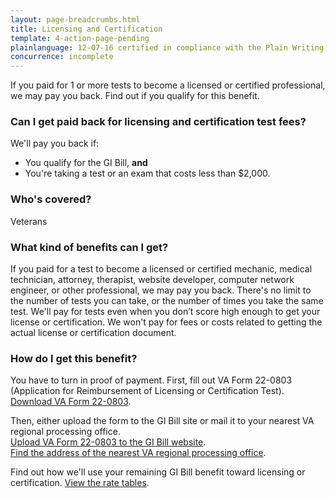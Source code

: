 ```yaml
---
layout: page-breadcrumbs.html
title: Licensing and Certification
template: 4-action-page-pending
plainlanguage: 12-07-16 certified in compliance with the Plain Writing Act
concurrence: incomplete
---
```


<div class="va-introtext">

If you paid for 1 or more tests to become a licensed or certified professional, we may pay you back. Find out if you qualify for this benefit.

</div>

<div class="feature" markdown="1">

### Can I get paid back for licensing and certification test fees?
We'll pay you back if:

  -	You qualify for the GI Bill, **and** 
  -	You're taking a test or an exam that costs less than $2,000.

### Who's covered?
Veterans

</div>

### What kind of benefits can I get?
If you paid for a test to become a licensed or certified mechanic, medical technician, attorney, therapist, website developer, computer network engineer, or other professional, we may pay you back. There's no limit to the number of tests you can take, or the number of times you take the same test. We'll pay for tests even when you don’t score high enough to get your license or certification. We won't pay for fees or costs related to getting the actual license or certification document.

### How do I get this benefit?
You have to turn in proof of payment. First, fill out VA Form 22-0803 (Application for Reimbursement of Licensing or Certification Test). [Download VA Form 22-0803](http://www.vba.va.gov/pubs/forms/VBA-22-0803-ARE.pdf). 

Then, either upload the form to the GI Bill site or mail it to your nearest VA regional processing office.<br> 
[Upload VA Form 22-0803 to the GI Bill website](https://gibill.custhelp.com/app/utils/login_form/).<br>
[Find the address of the nearest VA regional processing office](http://www.benefits.va.gov/gibill/regional_processing.asp).

Find out how we'll use your remaining GI Bill benefit toward licensing or certification. 
[View the rate tables](https://gibill.custhelp.com/app/answers/detail/a_id/29).
